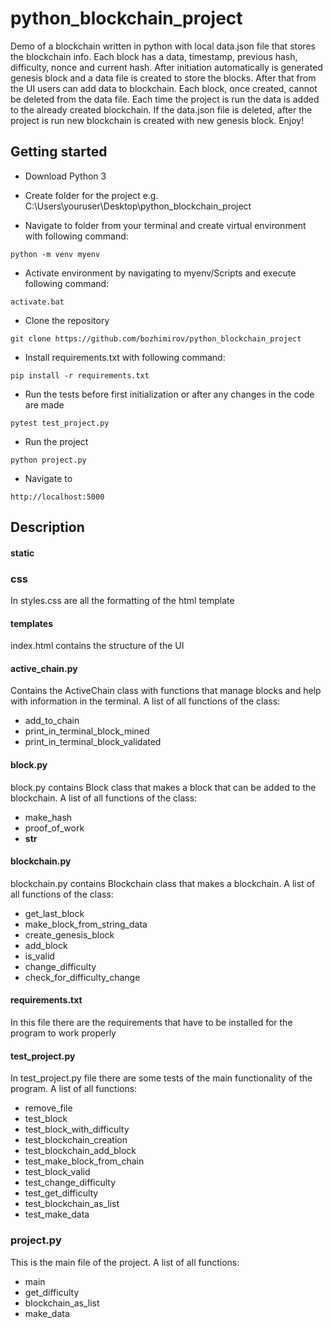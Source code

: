# python_blockchain_project

Demo of a blockchain written in python with local data.json file that stores the blockchain info. Each block has a data,
timestamp, previous hash, difficulty, nonce and current hash. After initiation automatically is generated genesis block 
and a data file is created to store the blocks. After that from the UI users can add data to blockchain. Each block, 
once created, cannot be deleted from the data file. Each time the project is run the data is added to the already 
created blockchain. If the data.json file is deleted, after the project is run new blockchain is created with new 
genesis block.
Enjoy!

## Getting started

- Download Python 3

- Create folder for the project e.g. C:\Users\youruser\Desktop\python_blockchain_project

- Navigate to folder from your terminal and create virtual environment with following command:
```
python -m venv myenv
```
- Activate environment by navigating to myenv/Scripts and execute following command:
```
activate.bat
```
- Clone the repository
```
git clone https://github.com/bozhimirov/python_blockchain_project
```
- Install requirements.txt with following command:
```
pip install -r requirements.txt
```
- Run the tests before first initialization or after any changes in the code are made
```
pytest test_project.py
```
- Run the project
```
python project.py
```
- Navigate to
```
http://localhost:5000
```

## Description

#### **static**
### **css**
In styles.css are all the formatting of the html template

#### **templates**
index.html contains the structure of the UI

#### **active_chain.py**
Contains the ActiveChain class with functions that manage blocks and help with information in the terminal. A list of
all functions of the class:

- add_to_chain
- print_in_terminal_block_mined
- print_in_terminal_block_validated

#### **block.py**
block.py contains Block class that makes a block that can be added to the blockchain.  A list of all functions of the 
class:

- make_hash
- proof_of_work
- __str__

#### **blockchain.py**
blockchain.py contains Blockchain class that makes a blockchain.  A list of all functions of the class:

- get_last_block
- make_block_from_string_data
- create_genesis_block
- add_block
- is_valid
- change_difficulty
- check_for_difficulty_change

#### **requirements.txt**
In this file there are the requirements that have to be installed for the program to work properly


#### **test_project.py**
In test_project.py file there are some tests of the main functionality of the program. A list of all functions:

- remove_file
- test_block
- test_block_with_difficulty
- test_blockchain_creation
- test_blockchain_add_block
- test_make_block_from_chain
- test_block_valid
- test_change_difficulty
- test_get_difficulty
- test_blockchain_as_list
- test_make_data


### **project.py**
This is the main file of the project. A list of all functions:

- main
- get_difficulty
- blockchain_as_list
- make_data
